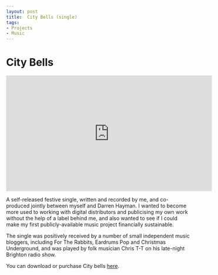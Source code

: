 ```yaml
---
layout: post
title:  City Bells (single)
tags:
- Projects
- Music
---
```


<h1 id="heading1">City Bells</h1>

<iframe width="560" height="315" src="https://www.youtube.com/embed/Y4TA0K5U43A" frameborder="0" allowfullscreen></iframe>

<p>A self-released festive single, written and recorded by me, and co-produced jointly between myself and Darren Hayman. I wanted to become more used to working with digital distributors and publicising my own work without the help of a label behind me, and also wanted to see if I could make my first publicly-available music project financially sustainable. </p>

<p>The single was positively received by a number of small independent music bloggers, including For The Rabbits, Eardrums Pop and Christmas Underground, and was played by folk musician Chris T-T on his late-night Brighton radio show.

<p>You can download or purchase City bells <a href="http://deerful.band/album/city-bells">here</a>.
